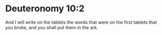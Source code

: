 # Deuteronomy 10:2

And I will write on the tablets the words that were on the first tablets that you broke, and you shall put them in the ark.
